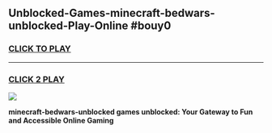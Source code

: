 
## Unblocked-Games-minecraft-bedwars-unblocked-Play-Online #bouy0
<h3>
<a href="https://news.freeplayer.one?title=minecraft-bedwars-unblocked&ref=3">CLICK TO PLAY</a></h3>
<hr>

<h3>
<a href="https://news.freeplayer.one?title=minecraft-bedwars-unblocked&ref=3">CLICK 2 PLAY</a>
  
</h3>

<a href="https://news.freeplayer.one?title=minecraft-bedwars-unblocked&ref=3"><img src="https://clearcache.store/games.png"></a>


**minecraft-bedwars-unblocked games unblocked: Your Gateway to Fun and Accessible Online Gaming**
